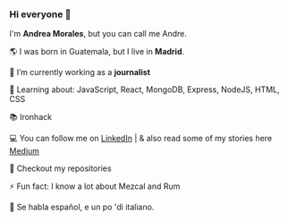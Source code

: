 ### Hi everyone 👋


I'm **Andrea Morales**, but you can call me Andre.

🌎 I was born in Guatemala, but I live in **Madrid**. 

📰 I’m currently working as a **journalist**

🚀 Learning about: JavaScript, React, MongoDB, Express, NodeJS, HTML, CSS

📚 Ironhack

💻 You can follow me on [LinkedIn](https://www.linkedin.com/in/andrea-morales-polanco/) | & also read some of my stories here [Medium](https://medium.com/@amoralesp88)

👀 Checkout my repositories

⚡ Fun fact: I know a lot about Mezcal and Rum

💬 Se habla español, 
e un po 'di italiano.

